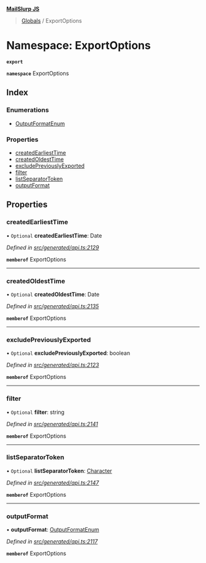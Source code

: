 **[MailSlurp JS](../README.md)**

> [Globals](../README.md) / ExportOptions

# Namespace: ExportOptions

**`export`** 

**`namespace`** ExportOptions

## Index

### Enumerations

* [OutputFormatEnum](../enums/exportoptions.outputformatenum.md)

### Properties

* [createdEarliestTime](exportoptions.md#createdearliesttime)
* [createdOldestTime](exportoptions.md#createdoldesttime)
* [excludePreviouslyExported](exportoptions.md#excludepreviouslyexported)
* [filter](exportoptions.md#filter)
* [listSeparatorToken](exportoptions.md#listseparatortoken)
* [outputFormat](exportoptions.md#outputformat)

## Properties

### createdEarliestTime

• `Optional` **createdEarliestTime**: Date

*Defined in [src/generated/api.ts:2129](https://github.com/mailslurp/mailslurp-client/blob/5a4fc29/src/generated/api.ts#L2129)*

**`memberof`** ExportOptions

___

### createdOldestTime

• `Optional` **createdOldestTime**: Date

*Defined in [src/generated/api.ts:2135](https://github.com/mailslurp/mailslurp-client/blob/5a4fc29/src/generated/api.ts#L2135)*

**`memberof`** ExportOptions

___

### excludePreviouslyExported

• `Optional` **excludePreviouslyExported**: boolean

*Defined in [src/generated/api.ts:2123](https://github.com/mailslurp/mailslurp-client/blob/5a4fc29/src/generated/api.ts#L2123)*

**`memberof`** ExportOptions

___

### filter

• `Optional` **filter**: string

*Defined in [src/generated/api.ts:2141](https://github.com/mailslurp/mailslurp-client/blob/5a4fc29/src/generated/api.ts#L2141)*

**`memberof`** ExportOptions

___

### listSeparatorToken

• `Optional` **listSeparatorToken**: [Character](../interfaces/character.md)

*Defined in [src/generated/api.ts:2147](https://github.com/mailslurp/mailslurp-client/blob/5a4fc29/src/generated/api.ts#L2147)*

**`memberof`** ExportOptions

___

### outputFormat

•  **outputFormat**: [OutputFormatEnum](../enums/exportoptions.outputformatenum.md)

*Defined in [src/generated/api.ts:2117](https://github.com/mailslurp/mailslurp-client/blob/5a4fc29/src/generated/api.ts#L2117)*

**`memberof`** ExportOptions
